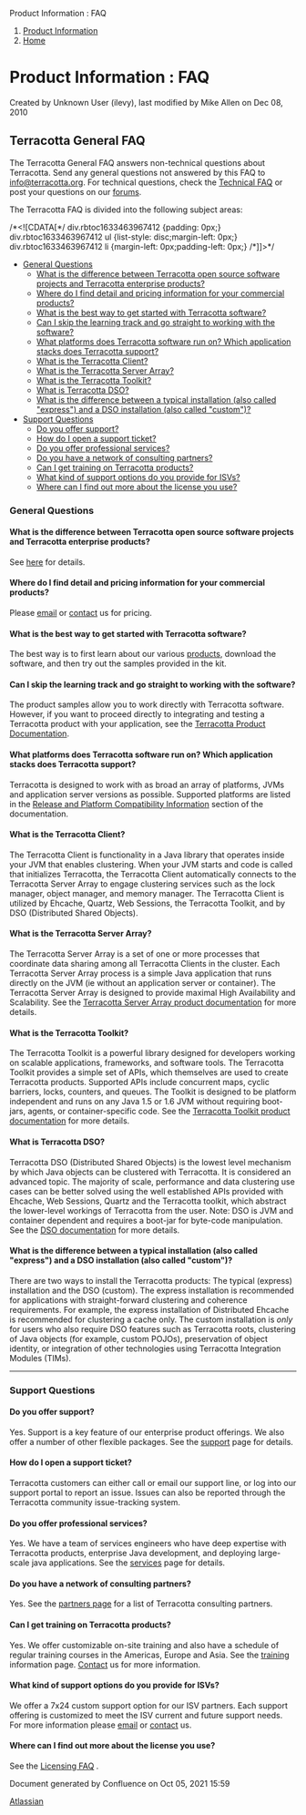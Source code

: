 Product Information : FAQ  

1.  [Product Information](index)
2.  [Home](Home)

Product Information : FAQ
=========================

Created by Unknown User (ilevy), last modified by Mike Allen on Dec 08, 2010

Terracotta General FAQ
----------------------

The Terracotta General FAQ answers non-technical questions about Terracotta. Send any general questions not answered by this FAQ to info@terracotta.org. For technical questions, check the [Technical FAQ](Technical+FAQ) or post your questions on our [forums](http://forums.terracotta.org).

The Terracotta FAQ is divided into the following subject areas:

/\*<!\[CDATA\[\*/ div.rbtoc1633463967412 {padding: 0px;} div.rbtoc1633463967412 ul {list-style: disc;margin-left: 0px;} div.rbtoc1633463967412 li {margin-left: 0px;padding-left: 0px;} /\*\]\]>\*/

*   [General Questions](#FAQ-GeneralQuestions)
    *   [What is the difference between Terracotta open source software projects and Terracotta enterprise products?](#FAQ-WhatisthedifferencebetweenTerracottaopensourcesoftwareprojectsandTerracottaenterpriseproducts?)
    *   [Where do I find detail and pricing information for your commercial products?](#FAQ-WheredoIfinddetailandpricinginformationforyourcommercialproducts?)
    *   [What is the best way to get started with Terracotta software?](#FAQ-WhatisthebestwaytogetstartedwithTerracottasoftware?)
    *   [Can I skip the learning track and go straight to working with the software?](#FAQ-CanIskipthelearningtrackandgostraighttoworkingwiththesoftware?)
    *   [What platforms does Terracotta software run on? Which application stacks does Terracotta support?](#FAQ-WhatplatformsdoesTerracottasoftwarerunon?WhichapplicationstacksdoesTerracottasupport?)
    *   [What is the Terracotta Client?](#FAQ-WhatistheTerracottaClient?)
    *   [What is the Terracotta Server Array?](#FAQ-WhatistheTerracottaServerArray?)
    *   [What is the Terracotta Toolkit?](#FAQ-WhatistheTerracottaToolkit?)
    *   [What is Terracotta DSO?](#FAQ-WhatisTerracottaDSO?)
    *   [What is the difference between a typical installation (also called "express") and a DSO installation (also called "custom")?](#FAQ-Whatisthedifferencebetweenatypicalinstallation(alsocalled"express")andaDSOinstallation(alsocalled"custom")?)
*   [Support Questions](#FAQ-SupportQuestions)
    *   [Do you offer support?](#FAQ-Doyouoffersupport?)
    *   [How do I open a support ticket?](#FAQ-HowdoIopenasupportticket?)
    *   [Do you offer professional services?](#FAQ-Doyouofferprofessionalservices?)
    *   [Do you have a network of consulting partners?](#FAQ-Doyouhaveanetworkofconsultingpartners?)
    *   [Can I get training on Terracotta products?](#FAQ-CanIgettrainingonTerracottaproducts?)
    *   [What kind of support options do you provide for ISVs?](#FAQ-WhatkindofsupportoptionsdoyouprovideforISVs?)
    *   [Where can I find out more about the license you use?](#FAQ-WherecanIfindoutmoreaboutthelicenseyouuse?)

### General Questions

#### What is the difference between Terracotta open source software projects and Terracotta enterprise products?

See [here](http://www.terracotta.org/open-source) for details.

#### Where do I find detail and pricing information for your commercial products?

Please [email](mailto:sales@terracottatech.com) or [contact](http://www.terracotta.org/contact) us for pricing.

#### What is the best way to get started with Terracotta software?

The best way is to first learn about our various [products](http://www.terracotta.org/products), download the software, and then try out the samples provided in the kit.

#### Can I skip the learning track and go straight to working with the software?

The product samples allow you to work directly with Terracotta software. However, if you want to proceed directly to integrating and testing a Terracotta product with your application, see the [Terracotta Product Documentation](http://www.terracotta.org/documentation).

#### What platforms does Terracotta software run on? Which application stacks does Terracotta support?

Terracotta is designed to work with as broad an array of platforms, JVMs and application server versions as possible. Supported platforms are listed in the [Release and Platform Compatibility Information](Home) section of the documentation.

#### What is the Terracotta Client?

The Terracotta Client is functionality in a Java library that operates inside your JVM that enables clustering. When your JVM starts and code is called that initializes Terracotta, the Terracotta Client automatically connects to the Terracotta Server Array to engage clustering services such as the lock manager, object manager, and memory manager. The Terracotta Client is utilized by Ehcache, Quartz, Web Sessions, the Terracotta Toolkit, and by DSO (Distributed Shared Objects).

#### What is the Terracotta Server Array?

The Terracotta Server Array is a set of one or more processes that coordinate data sharing among all Terracotta Clients in the cluster. Each Terracotta Server Array process is a simple Java application that runs directly on the JVM (ie without an application server or container). The Terracotta Server Array is designed to provide maximal High Availability and Scalability. See the [Terracotta Server Array product documentation](http://www.terracotta.org/documentation/server-arrays) for more details.

#### What is the Terracotta Toolkit?

The Terracotta Toolkit is a powerful library designed for developers working on scalable applications, frameworks, and software tools. The Terracotta Toolkit provides a simple set of APIs, which themselves are used to create Terracotta products. Supported APIs include concurrent maps, cyclic barriers, locks, counters, and queues. The Toolkit is designed to be platform independent and runs on any Java 1.5 or 1.6 JVM without requiring boot-jars, agents, or container-specific code. See the [Terracotta Toolkit product documentation](http://www.terracotta.org/documentation/toolkit-intro) for more details.

#### What is Terracotta DSO?

Terracotta DSO (Distributed Shared Objects) is the lowest level mechanism by which Java objects can be clustered with Terracotta. It is considered an advanced topic. The majority of scale, performance and data clustering use cases can be better solved using the well established APIs provided with Ehcache, Web Sessions, Quartz and the Terracotta toolkit, which abstract the lower-level workings of Terracotta from the user. Note: DSO is JVM and container dependent and requires a boot-jar for byte-code manipulation. See the [DSO documentation](http://www.terracotta.org/confluence/display/docs/Home) for more details.

#### What is the difference between a typical installation (also called "express") and a DSO installation (also called "custom")?

There are two ways to install the Terracotta products: The typical (express) installation and the DSO (custom). The express installation is recommended for applications with straight-forward clustering and coherence requirements. For example, the express installation of Distributed Ehcache is recommended for clustering a cache only. The custom installation is _only_ for users who also require DSO features such as Terracotta roots, clustering of Java objects (for example, custom POJOs), preservation of object identity, or integration of other technologies using Terracotta Integration Modules (TIMs).

* * *

### Support Questions

#### Do you offer support?

Yes. Support is a key feature of our enterprise product offerings. We also offer a number of other flexible packages. See the [support](http://www.terracotta.org/support) page for details.

#### How do I open a support ticket?

Terracotta customers can either call or email our support line, or log into our support portal to report an issue. Issues can also be reported through the Terracotta community issue-tracking system.

#### Do you offer professional services?

Yes. We have a team of services engineers who have deep expertise with Terracotta products, enterprise Java development, and deploying large-scale java applications. See the [services](http://www.terracotta.org/services) page for details.

#### Do you have a network of consulting partners?

Yes. See the [partners page](http://www.terracotta.org/company/partners) for a list of Terracotta consulting partners.

#### Can I get training on Terracotta products?

Yes. We offer customizable on-site training and also have a schedule of regular training courses in the Americas, Europe and Asia. See the [training](http://www.terracotta.org/training) information page. [Contact](http://www.terracotta.org/contact) us for more information.

#### What kind of support options do you provide for ISVs?

We offer a 7x24 custom support option for our ISV partners. Each support offering is customized to meet the ISV current and future support needs. For more information please [email](mailto:info@terracottatech.com) or [contact](http://www.terracotta.org/contact) us.

#### Where can I find out more about the license you use?

See the [Licensing FAQ](http://www.terracotta.org/legal/licensing-faq) .

Document generated by Confluence on Oct 05, 2021 15:59

[Atlassian](http://www.atlassian.com/)